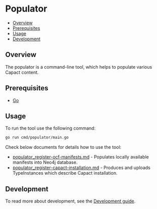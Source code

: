 # Populator

- [Overview](#overview)
- [Prerequisites](#prerequisites)
- [Usage](#usage)
- [Development](#development)

## Overview

The populator is a command-line tool, which helps to populate various Capact content.

## Prerequisites

- [Go](https://golang.org)

## Usage

To run the tool use the following command:
```bash
go run cmd/populator/main.go
```

Check below documents for details how to use the tool:
* [populator_register-ocf-manifests.md](./docs/populator_register_ocf-manifests.md)	- Populates locally available manifests into Neo4j database.
* [populator_register-capact-installation.md](./docs/populator_register_capact-installation.md)	- Produces and uploads TypeInstances which describe Capact installation.

## Development

To read more about development, see the [Development guide](https://capact.io/community/development/development-guide).
